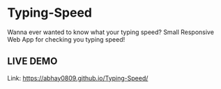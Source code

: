 # Typing-Speed

Wanna ever wanted to know what your typing speed?
Small Responsive Web App for checking you typing speed!

## LIVE DEMO 

Link: https://abhay0809.github.io/Typing-Speed/
